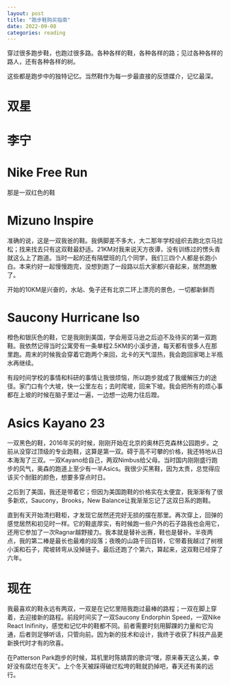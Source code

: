 ```yaml
---
layout: post
title: "跑步鞋购买指南"
date: 2022-09-08
categories: reading
---
```



穿过很多跑步鞋，也跑过很多路。各种各样的鞋，各种各样的路；见过各种各样的路人，还有各种各样的树。

这些都是跑步中的独特记忆。当然鞋作为每一步最直接的反馈媒介，记忆最深。

# 双星


# 李宁 



# Nike Free Run

那是一双红色的鞋

# Mizuno Inspire

准确的说，这是一双我爸的鞋。我俩脚差不多大，大二那年学校组织去跑北京马拉松；找来找去只有这双鞋最舒适。21KM对我来说天方夜谭，没有训练过的愣头青就这么上了跑道。当时一起的还有隔壁班的几个同学，我们三四个人都是长跑小白。本来约好一起慢慢跑完，没想到跑了一段路以后大家都兴奋起来，居然跑散了。

开始的10KM是兴奋的，水站、兔子还有北京二环上漂亮的景色，一切都新鲜而

# Saucony Hurricane Iso

橙色和银灰色的鞋，它是我刚到美国，学会用亚马逊之后迫不及待买的第一双跑鞋。我依然记得当时公寓旁有一条单程2.5KM的小溪步道，每天都有很多人在那里跑。周末的时候我会穿着它跑两个来回，北卡的天气湿热，我会跑回家喝上半瓶水再继续。

有段时间学校的事情和科研的事情让我很烦恼，所以跑步就成了我缓解压力的途径。家门口有个大坡，快一公里左右；去时爬坡，回来下坡。我会把所有的烦心事都在上坡的时候在脑子里过一遍，一边想一边用力往后蹬。


# Asics Kayano 23

一双黑色的鞋，2016年买的时候，刚刚开始在北京的奥林匹克森林公园跑步。之前从没穿过顶级的专业跑鞋，这算是第一双。碍于高不可攀的价格，我还特地从日本海淘了三双。一双Kayano给自己，两双Nimbus给父母。当时国内刚刚盛行跑步的风气，奥森的跑道上至少有一半Asics。我很少买黑鞋，因为太贵，总觉得应该买个耐脏的颜色，想要多穿点时日。

之后到了美国，我还是带着它；但因为美国跑鞋的价格实在太便宜，我渐渐有了很多新欢，Saucony，Brooks，New Balance让我渐渐忘记了这双日系的跑鞋。

直到有天开始清扫鞋柜，才发现它居然还完好无损的摆在那里。再次穿上，回弹的感觉居然和初见时一样。它的鞋底厚实，有时候跑一些户外的石子路我也会用它，还用它参加了一次Ragnar越野接力。我本就是替补出赛，鞋也是替补。半夜两点，我的第二棒是最长也最难的段落；夜晚的山路千回百转，它带着我越过了树根小溪和石子，爬坡转弯从没掉链子。最后还跑了个第六，算起来，这双鞋已经穿了六年。

# 现在

我最喜欢的鞋永远有两双，一双是在记忆里陪我跑过最棒的路程；一双在脚上穿着，去迎接新的路程。前段时间买了一双Saucony Endorphin Speed，一双Nike React Inifinity，感觉和记忆中的鞋都不同。前者需要时刻用脚踝的力量和它沟通，后者则足够听话，只管向前。因为新的技术和设计，我终于收获了科技产品更新换代时才有的欣喜。

在Patterson Park跑步的时候，耳机里时陈婧霏的歌词“嘿，原来春天这么美，幸好没有腐烂在冬天”。上个冬天被踩得破烂松垮的鞋就扔掉吧，春天还有美的远行。


